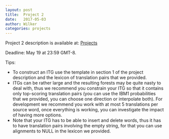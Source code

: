 ```yaml
---
layout: post
title:  Project 2 
date:   2017-05-03
author: Wilker
categories: projects
---
```


Project 2 description is available at:
[Projects](/nlp2/projects.html)

Deadline: May 19 at 23:59 GMT-8.

Tips:

* To construct an ITG use the template in section 1 of the project description and the lexicon of translation pairs that we provided.
* ITGs can be rather large and the resulting forests may be quite nasty to deal with, thus we recommend you constrain your ITG so that it contains only top-scoring translation pairs (you can use the IBM1 probabilities that we provided, you can choose one direction or interpolate both). For development we recommend you work with at most 5 translations per source word, once everything is working, you can investigate the impact of having more options.
* Note that your ITG has to be able to insert and delete words, thus it has to have translation pairs involving the empty string, for that you can use alignments to NULL in the lexicon we provided.


